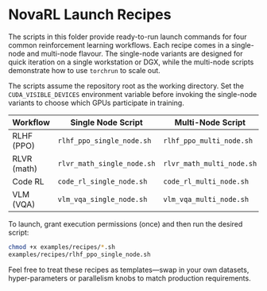 # NovaRL Launch Recipes

The scripts in this folder provide ready-to-run launch commands for four common
reinforcement learning workflows. Each recipe comes in a single-node and
multi-node flavour. The single-node variants are designed for quick iteration on
a single workstation or DGX, while the multi-node scripts demonstrate how to use
`torchrun` to scale out.

The scripts assume the repository root as the working directory. Set the
`CUDA_VISIBLE_DEVICES` environment variable before invoking the single-node
variants to choose which GPUs participate in training.

| Workflow     | Single Node Script                   | Multi-Node Script                    |
|--------------|--------------------------------------|--------------------------------------|
| RLHF (PPO)   | `rlhf_ppo_single_node.sh`            | `rlhf_ppo_multi_node.sh`             |
| RLVR (math)  | `rlvr_math_single_node.sh`           | `rlvr_math_multi_node.sh`            |
| Code RL      | `code_rl_single_node.sh`             | `code_rl_multi_node.sh`              |
| VLM (VQA)    | `vlm_vqa_single_node.sh`             | `vlm_vqa_multi_node.sh`              |

To launch, grant execution permissions (once) and then run the desired script:

```bash
chmod +x examples/recipes/*.sh
examples/recipes/rlhf_ppo_single_node.sh
```

Feel free to treat these recipes as templates—swap in your own datasets,
hyper-parameters or parallelism knobs to match production requirements.

